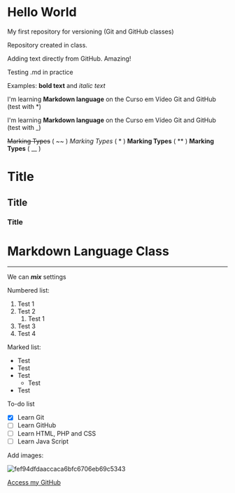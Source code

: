 # Hello World
 My first repository for versioning (Git and GitHub classes)

 Repository created in class.
 
 Adding text directly from GitHub. Amazing!
 
 Testing .md in practice
 
 Examples: **bold text** and *italic text*
 
 I'm learning **Markdown language** on the Curso em Vídeo Git and GitHub (test with *) 
 
 I'm learning __Markdown language__ on the Curso em Vídeo Git and GitHub (test with _)
 
 ~~Marking Types~~ ( ~~ )
 *Marking Types* ( * )
 **Marking Types** ( ** )
 __Marking Types__ ( __ )
 
 # Title
 
 ## Title
 
 ### Title

# Markdown Language Class
***

We can _**mix**_ settings

Numbered list:
1. Test 1
2. Test 2
   1. Test 1
4. Test 3
5. Test 4

Marked list:
* Test
* Test
* Test
   * Test
* Test 


To-do list

- [x] Learn Git
- [ ] Learn GitHub
- [ ] Learn HTML, PHP and CSS
- [ ] Learn Java Script 

Add images:

![fef94dfdaaccaca6bfc6706eb69c5343](https://user-images.githubusercontent.com/48282400/134763531-f2e83715-5fe0-493a-8517-d99f2e032652.jpg)

[Access my GitHub](https://github.com/eohunter)
